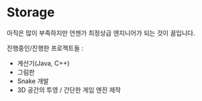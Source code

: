 # Storage

아직은 많이 부족하지만 언젠가 최정상급 엔지니어가 되는 것이 꿈입니다.

진행중인/진행한 프로젝트들 :
- 계산기(Java, C++)
- 그림판
- Snake 개발
- 3D 공간의 투영 / 간단한 게임 엔진 제작
